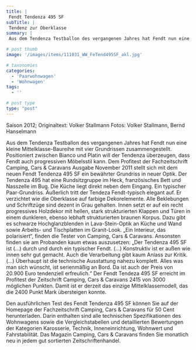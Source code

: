 ```yaml
---
title: |
 Fendt Tendenza 495 SF
subTitle: |
 Tendenz zur Oberklasse
summary: |
 Aus dem Tendenza Testballon des vergangenen Jahres hat Fendt nun eine kleine Mittelklasse-Baureihe mit vier Grundrissen zusammengestellt. Positioniert zwischen Bianco und Platin will der Tendenza überzeugen, dass Fendt auch progressiven Möbelsstil kann. Dem Profitest der Fachzeitschrift Camping, Cars & Caravans Ausgabe November 2011

# post thumb
image: '/images/items/111031_WW_FeTend495SF_akl.jpg'

# taxonomies
categories: 
  - 'Paarwohnwagen'
  - 'Wohnwagen'
tags:
  - ''

# post type
type: "post"
---
```


Saison 2012; Originaltext: Volker Stallmann Fotos: Volker Stallmann, Bernd Hanselmann

Aus dem Tendenza Testballon des vergangenen Jahres hat Fendt nun eine kleine Mittelklasse-Baureihe mit vier Grundrissen zusammengestellt. Positioniert zwischen Bianco und Platin will der Tendenza überzeugen, dass Fendt auch progressiven Möbelsstil kann. Dem Profitest der Fachzeitschrift Camping, Cars & Caravans Ausgabe November 2011 stellt sich mit dem neuen Fendt Tendenza 495 SF ein bewährter Grundriss in neuer Optik. Der Tendenza 495 hat eine Rundsitzgruppe im Heck, französisches Bett und Nasszelle im Bug. Die Küche liegt direkt neben dem Eingang. Ein typischer Paar-Grundriss. Äußerlich tritt der Tendeza Fendt-typisch elegant auf. Er verzichtet wie die Oberklasse auf farbige Dekorelemente. Alle Beklebungen und Schriftzüge sind dezent in Grau gehalten. Innen setzt er auf ein recht progressives Holzdekor mit hellen, stark strukturierten Klappen und Türen in einem dunkleren, ebenso lebhaft strukturierten braunen Korpus. Dazu gibt es schwarze Hochglanzblenden in Lava-Stein-Optik an Küche und Wand sowie Arbeits- und Tischplatten im Granit-Look. „Ein Interieur, das polarisiert“, finden die Tester von Camping, Cars & Caravans. Ansonsten finden sie am Probanden kaum etwas auszusetzen: „Der Tendenza 495 SF ist (…) durch und durch ein typischer Fendt. (…) Konstruktiv ist er außen wie innen sehr gut gemacht. Auch die Verarbeitung gibt kaum Anlass zur Kritik. (…) Überhaupt ist die technische Ausstattung nahezu komplett. Alles was man sich wünscht, ist serienmäßig an Bord. Da ist auch der Preis von 20.900 Euro tendenziell erfreulich.“ Der Fendt Tendeza 495 SF erreicht im Profitest der Zeitschrift Camping, Cars & Caravans 2415 von 3000 möglichen Punkten. Damit ist er derzeit das einzige Mittelklassemodell, das die 2400 Punkt Mark übersteigen konnte.

Den ausführlichen Test des Fendt Tendenza 495 SF können Sie auf der Homepage der Fachzeitschrift Camping, Cars & Caravans für 50 Cent herunterladen. Darin enthalten sind alle technischen Spezifikationen des Wohnwagens sowie die Vergleichstabellen und detaillierten Bewertungen der Kategorien Karosserie, Technik, Inneneinrichtung, Wohnwert und Fahrstabilität. Das Magazin Camping, Cars & Caravans finden Sie monatlich neu in jedem gut sortierten Zeitschriftenhandel.